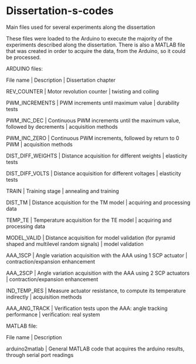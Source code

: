 # Dissertation-s-codes
Main files used for several experiments along the dissertation

These files were loaded to the Arduino to execute the majority of the experiments described along the dissertation.
There is also a MATLAB file that was created in order to acquire the data, from the Arduino, so it could be processed.

ARDUINO files:

File name | Description | Dissertation chapter

REV_COUNTER | Motor revolution counter | twisting and coiling

PWM_INCREMENTS | PWM increments until maximum value | durability tests

PWM_INC_DEC | Continuous PWM increments until the maximum value, followed by decrements | acquisition methods
		     		
PWM_INC_ZERO | Continuous PWM increments, followed by return to 0 PWM | acquisition methods
		    		
DIST_DIFF_WEIGHTS | Distance acquisition for different weights | elasticity tests

DIST_DIFF_VOLTS | Distance acquisition for different voltages | elasticity tests

TRAIN | Training stage | annealing and training

DIST_TM | Distance acquisition for the TM model	| acquiring and processing data

TEMP_TE | Temperature acquisition for the TE model | acquiring and processing data

MODEL_VALID | Distance acquisition for model validation (for pyramid shaped and multilevel random signals) | model validation
		  
AAA_1SCP | Angle variation acquisition with the AAA using 1 SCP actuator | contraction/expansion enhancement
		     	
AAA_2SCP | Angle variation acquisition with the AAA using 2 SCP actuators | contraction/expansion enhancement 
		    		
IND_TEMP_RES | Measure actuator resistance, to compute its temperature indirectly | acquisition methods
		    	
AAA_ANG_TRACK | Verification tests upon the AAA: angle tracking performance | verification: real system

MATLAB file:

File name | Description

arduino2matlab | General MATLAB code that acquires the arduino results, through serial port readings

		    


